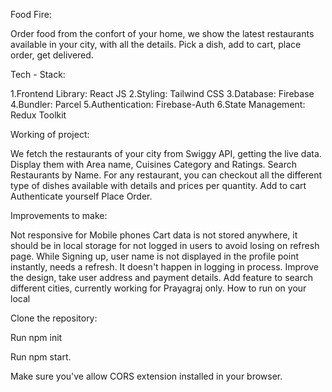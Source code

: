 Food Fire:

Order food from the confort of your home, we show the latest restaurants available in your city, with all the details. Pick a dish, add to cart, place order, get delivered.




Tech - Stack:

1.Frontend Library: React JS
2.Styling: Tailwind CSS
3.Database: Firebase
4.Bundler: Parcel
5.Authentication: Firebase-Auth
6.State Management: Redux Toolkit




Working of project:

We fetch the restaurants of your city from Swiggy API, getting the live data.
Display them with Area name, Cuisines Category and Ratings.
Search Restaurants by Name.
For any restaurant, you can checkout all the different type of dishes available with details and prices per quantity.
Add to cart
Authenticate yourself
Place Order.




Improvements to make:

Not responsive for Mobile phones
Cart data is not stored anywhere, it should be in local storage for not logged in users to avoid losing on refresh page.
While Signing up, user name is not displayed in the profile point instantly, needs a refresh. It doesn't happen in logging in process.
Improve the design, take user address and payment details.
Add feature to search different cities, currently working for Prayagraj only.
How to run on your local




Clone the repository:

Run npm init

Run npm start.

Make sure you've allow CORS extension installed in your browser.
